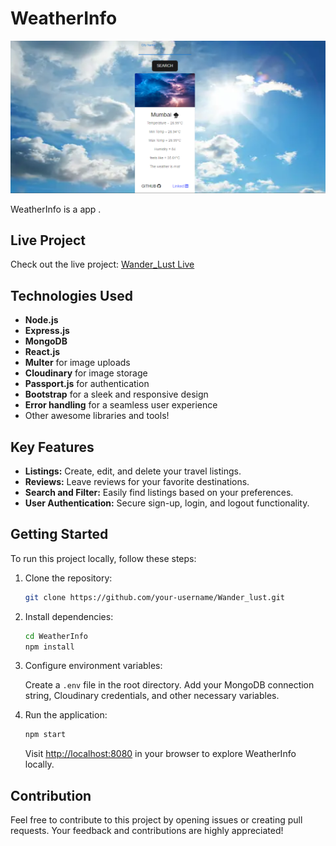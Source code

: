 # WeatherInfo

![WeatherInfo](./public/weatherInfo.png)

WeatherInfo is a app .
## Live Project

Check out the live project: [Wander_Lust Live](https://weather-info-10si.onrender.com/)

## Technologies Used

- **Node.js**
- **Express.js**
- **MongoDB**
- **React.js**
- **Multer** for image uploads
- **Cloudinary** for image storage
- **Passport.js** for authentication
- **Bootstrap** for a sleek and responsive design
- **Error handling** for a seamless user experience
- Other awesome libraries and tools!

## Key Features

- **Listings:** Create, edit, and delete your travel listings.
- **Reviews:** Leave reviews for your favorite destinations.
- **Search and Filter:** Easily find listings based on your preferences.
- **User Authentication:** Secure sign-up, login, and logout functionality.

## Getting Started

To run this project locally, follow these steps:

1. Clone the repository:

    ```bash
    git clone https://github.com/your-username/Wander_lust.git
    ```

2. Install dependencies:

    ```bash
    cd WeatherInfo
    npm install
    ```

3. Configure environment variables:

    Create a `.env` file in the root directory.
    Add your MongoDB connection string, Cloudinary credentials, and other necessary variables.

4. Run the application:

    ```bash
    npm start
    ```

    Visit [http://localhost:8080](http://localhost:8080) in your browser to explore WeatherInfo locally.

## Contribution

Feel free to contribute to this project by opening issues or creating pull requests. Your feedback and contributions are highly appreciated!
